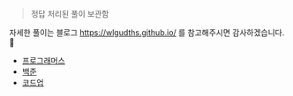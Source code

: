 > 정답 처리된 풀이 보관함  

자세한 풀이는 블로그 <https://wlgudths.github.io/> 를 참고해주시면 감사하겠습니다. 🐢

- [프로그래머스](https://programmers.co.kr/)
- [백준](https://www.acmicpc.net/)
- [코드업](https://codeup.kr/)
